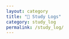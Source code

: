 ```yaml
---
layout: category
title: "📝 Study Logs"
category: study_log
permalink: /study_log/
---
```


<!-- This page will automatically list all posts with category: study_log -->
